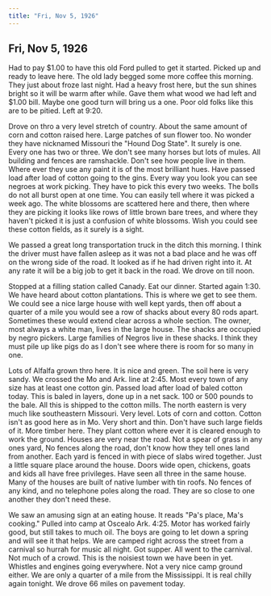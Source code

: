 ```yaml
---  
title: "Fri, Nov 5, 1926"  
---  
```

## Fri, Nov 5, 1926
Had to pay $1.00 to have this old Ford pulled to get it started. Picked up and ready to leave here. The old lady begged some more coffee this morning. They just about froze last night. Had a heavy frost here, but the sun shines bright so it will be warm after while. Gave them what wood we had left and $1.00 bill. Maybe one good turn will bring us a one. Poor old folks like this are to be pitied. Left at 9:20. 

Drove on thro a very level stretch of country. About the same amount of corn and cotton raised here. Large patches of sun flower too. No wonder they have nicknamed Missouri the "Hound Dog State". It surely is one. Every one has two or three. We don't see many horses but lots of mules. All building and fences are ramshackle. Don't see how people live in them. Where ever they use any paint it is of the most brilliant hues. Have passed load after load of cotton going to the gins. Every way you look you can see negroes at work picking. They have to pick this every two weeks. The bolls do not all burst open at one time. You can easily tell where it was picked a week ago. The white blossoms are scattered here and there, then where they are picking it looks like rows of little brown bare trees, and where they haven't picked it is just a confusion of white blossoms. Wish you could see these cotton fields, as it surely is a sight.

We passed a great long transportation truck in the ditch this morning. I think the driver must have fallen asleep as it was not a bad place and he was off on the wrong side of the road. It looked as if he had driven right into it. At any rate it will be a big job to get it back in the road. We drove on till noon.

Stopped at a filling station called Canady. Eat our dinner. Started again 1:30. We have heard about cotton plantations. This is where we get to see them. We could see a nice large house with well kept yards, then off about a quarter of a mile you would see a row of shacks about every 80 rods apart. Sometimes these would extend clear across a whole section. The owner, most always a white man, lives in the large house. The shacks are occupied by negro pickers. Large families of Negros live in these shacks. I think they must pile up like pigs do as I don't see where there is room for so many in one.

Lots of Alfalfa grown thro here. It is nice and green. The soil here is very sandy. We crossed the Mo and Ark. line at 2:45. Most every town of any size has at least one cotton gin. Passed load after load of baled cotton today. This is baled in layers, done up in a net sack. 100 or 500 pounds to the bale. All this is shipped to the cotton mills. The north eastern is very much like southeastern Missouri. Very level. Lots of corn and cotton. Cotton isn't as good here as in Mo. Very short and thin. Don't have such large fields of it. More timber here. They plant cotton where ever it is cleared enough to work the ground. Houses are very near the road. Not a spear of grass in any ones yard, No fences along the road, don't know how they tell ones land from another. Each yard is fenced in with piece of slabs wired together. Just a little square place around the house. Doors wide open, chickens, goats and kids all have free privileges. Have seen all three in the same house. Many of the houses are built of native lumber with tin roofs. No fences of any kind, and no telephone poles along the road. They are so close to one another they don't need these.

We saw an amusing sign at an eating house. It reads "Pa's place, Ma's cooking." Pulled into camp at Oscealo Ark. 4:25. Motor has worked fairly good, but still takes to much oil. The boys are going to let down a spring and will see it that helps. We are camped right across the street from a carnival so hurrah for music all night. Got supper. All went to the carnival. Not much of a crowd. This is the noisiest town we have been in yet. Whistles and engines going everywhere. Not a very nice camp ground either. We are only a quarter of a mile from the Mississippi. It is real chilly again tonight. We drove 66 miles on pavement today.

